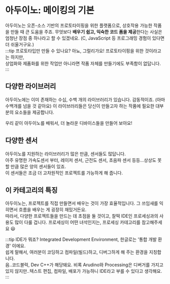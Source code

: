 # 아두이노: 메이킹의 기본
아두이노는 오픈-소스 기반의 프로토타이핑을 위한 플랫폼으로, 상호작용 가능한 작품을 만들 때 큰 도움을 주죠. 무엇보다 **배우기 쉽고, 익숙한 코드 폼을 제공**한다는 사실은 엄청난 장점 중 하나라고 할 수 있겠네요. (C, JavaScript 등 프로그래밍 경험이 있다면 더 쉬울거구요.)  
:::tip 프로토타입만 만들 수 있나요?
아뇨, 그럴리가요! 프로토타이핑을 위한 것이라고는 하지만,  
상업화와 제품화를 위한 작업만 아니라면 작품 자체를 만들기에도 부족함이 없답니다.
:::

## 다양한 라이브러리
아두이노에는 이미 존재하는 수십, 수백 개의 라이브러리가 있습니다. 감동적이죠. (아마 수백개를 넘을 것 같아요) 이 라이브러리들은 당신이 만들고자 하는 작품에 필요한 대부분의 요소들을 제공합니다.  
  
우리 같이 아두이노를 배워서, 더 놀라운 디바이스들을 만들어 보아요!

## 다양한 센서
아두이노를 지원하는 라이브러리가 많은 만큼, 센서들도 많답니다.  
아주 유명한 가속도센서 부터, 레이저 센서, 근전도 센서, 초음파 센서 등등...상상도 못할 만큼 많은 양의 센서들이 있죠.  
이 센서들은 조금 더 고차원적인 프로젝트를 가능하게 해 줍니다.

## 이 카테고리의 특징
아두이노는, 프로젝트를 직접 만들면서 배우는 것이 가장 효율적입니다. 그 쓰임새를 익히면서 흐름을 배우는 게 굉장히 재밌거든요.  
따라서, 다양한 프로젝트들을 만드는 데 초점을 둘 것이고, 찰떡 IDE인 프로세싱과의 사용도 많이 다룰 겁니다. 프로세싱이 어떤 녀석인지는, 프로세싱 카테고리를 참고해주세요 :smiley:

:::tip IDE가 뭐죠?
Integrated Development Environment, 한글로는 '통합 개발 환경' 이에요.  
쉽게 말해서, 여러분이 코딩하고 컴파일(빌드)하고, 디버그하게 해 주는 환경을 지칭합니다.  
음..코드블럭, Dev C++가 해당돼요. 비록 Arudino와 Processing은 디버거를 가지고 있지 않지만..텍스트 편집, 컴파일, 배포가 가능하니 IDE라고 부를 수 있다고 생각해요.
:::